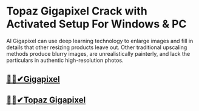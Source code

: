 # Topaz Gigapixel Crack with Activated Setup For Windows & PC




AI Gigapixel can use deep learning technology to enlarge images and fill in details that other resizing products leave out. Other traditional upscaling methods produce blurry images, are unrealistically painterly, and lack the particulars in authentic high-resolution photos.


## [ 🎉🚀✔Gigapixel](https://fullsetup.pro/dl/)


## [🎉🚀✔Topaz Gigapixel](https://fullsetup.pro/dl/)
